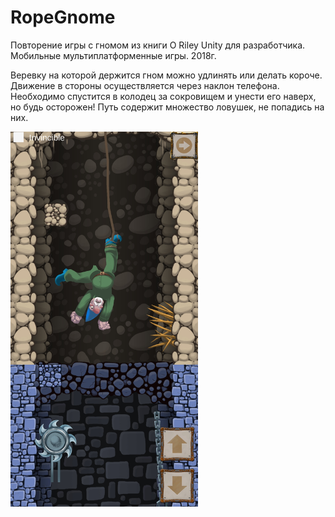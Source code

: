 # RopeGnome
Повторение игры с гномом из книги O Riley Unity для разработчика. Мобильные мультиплатформенные игры. 2018г.

Веревку на которой держится гном можно удлинять или делать короче. 
Движение в стороны осуществляется через наклон телефона.
Необходимо спустится в колодец за сокровищем и унести его наверх, но будь осторожен! Путь содержит множество ловушек, не попадись на них.

<img src="Screenshot_2021-03-24-12-08-21-041_com.aois.RopeGnome.jpg" width="300">
